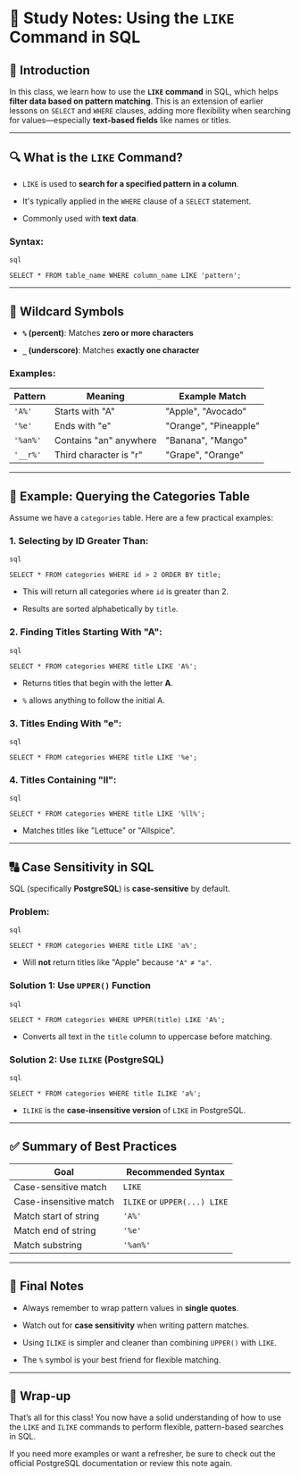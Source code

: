 # 📘 Study Notes: Using the `LIKE` Command in SQL

## 👋 Introduction

In this class, we learn how to use the **`LIKE` command** in SQL, which helps **filter data based on pattern matching**. This is an extension of earlier lessons on `SELECT` and `WHERE` clauses, adding more flexibility when searching for values—especially **text-based fields** like names or titles.

---

## 🔍 What is the `LIKE` Command?

- `LIKE` is used to **search for a specified pattern in a column**.
    
- It's typically applied in the `WHERE` clause of a `SELECT` statement.
    
- Commonly used with **text data**.
    

### Syntax:
	
	sql
	
`SELECT * FROM table_name WHERE column_name LIKE 'pattern';`

---

## 🧠 Wildcard Symbols

- **`%` (percent)**: Matches **zero or more characters**
    
- **`_` (underscore)**: Matches **exactly one character**
    

### Examples:

|Pattern|Meaning|Example Match|
|---|---|---|
|`'A%'`|Starts with "A"|"Apple", "Avocado"|
|`'%e'`|Ends with "e"|"Orange", "Pineapple"|
|`'%an%'`|Contains "an" anywhere|"Banana", "Mango"|
|`'__r%'`|Third character is "r"|"Grape", "Orange"|

---

## 📂 Example: Querying the Categories Table

Assume we have a `categories` table. Here are a few practical examples:

### 1. Selecting by ID Greater Than:
	
	sql
	
`SELECT * FROM categories WHERE id > 2 ORDER BY title;`

- This will return all categories where `id` is greater than 2.
    
- Results are sorted alphabetically by `title`.
    

### 2. Finding Titles Starting With "A":
	
	sql
	
`SELECT * FROM categories WHERE title LIKE 'A%';`

- Returns titles that begin with the letter **A**.
    
- `%` allows anything to follow the initial A.
    

### 3. Titles Ending With "e":
	
	sql
	
`SELECT * FROM categories WHERE title LIKE '%e';`

### 4. Titles Containing "ll":
	
	sql
	
`SELECT * FROM categories WHERE title LIKE '%ll%';`

- Matches titles like "Lettuce" or "Allspice".
    

---

## 🔠 Case Sensitivity in SQL

SQL (specifically **PostgreSQL**) is **case-sensitive** by default.

### Problem:
	
	sql
	
`SELECT * FROM categories WHERE title LIKE 'a%';`

- Will **not** return titles like "Apple" because `"A"` ≠ `"a"`.


### Solution 1: Use `UPPER()` Function
	
	sql
	
`SELECT * FROM categories WHERE UPPER(title) LIKE 'A%';`

- Converts all text in the `title` column to uppercase before matching.
   

### Solution 2: Use `ILIKE` (PostgreSQL)
	
	sql
	
`SELECT * FROM categories WHERE title ILIKE 'a%';`

- `ILIKE` is the **case-insensitive version** of `LIKE` in PostgreSQL.


---

## ✅ Summary of Best Practices

|Goal|Recommended Syntax|
|---|---|
|Case-sensitive match|`LIKE`|
|Case-insensitive match|`ILIKE` or `UPPER(...) LIKE`|
|Match start of string|`'A%'`|
|Match end of string|`'%e'`|
|Match substring|`'%an%'`|

---

## 💬 Final Notes

- Always remember to wrap pattern values in **single quotes**.
    
- Watch out for **case sensitivity** when writing pattern matches.
    
- Using `ILIKE` is simpler and cleaner than combining `UPPER()` with `LIKE`.
    
- The `%` symbol is your best friend for flexible matching.
    

---

## 🏁 Wrap-up

That’s all for this class! You now have a solid understanding of how to use the `LIKE` and `ILIKE` commands to perform flexible, pattern-based searches in SQL.

If you need more examples or want a refresher, be sure to check out the official PostgreSQL documentation or review this note again.